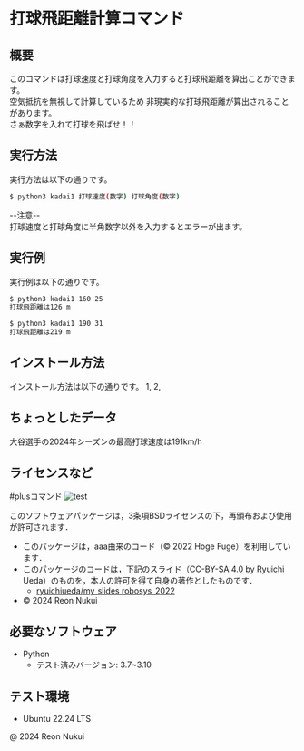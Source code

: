 # 打球飛距離計算コマンド

## 概要
このコマンドは打球速度と打球角度を入力すると打球飛距離を算出ことができます。  
空気抵抗を無視して計算しているため  非現実的な打球飛距離が算出されることがあります。  
さぁ数字を入れて打球を飛ばせ！！

## 実行方法
実行方法は以下の通りです。  
```bash
$ python3 kadai1 打球速度(数字) 打球角度(数字)  
```
--注意--  
打球速度と打球角度に半角数字以外を入力するとエラーが出ます。

## 実行例
実行例は以下の通りです。  
```bash
$ python3 kadai1 160 25  
打球飛距離は126 m
```

```bash
$ python3 kadai1 190 31  
打球飛距離は219 m
```

## インストール方法
インストール方法は以下の通りです。
1,
2,

## ちょっとしたデータ
大谷選手の2024年シーズンの最高打球速度は191km/h
## ライセンスなど
#plusコマンド
![test](https://github.com/N-Reon/robosys2024/actions/workflows/test.yml/badge.savg)

このソフトウェアパッケージは，3条項BSDライセンスの下，再頒布および使用が許可されます．
- このパッケージは，aaa由来のコード（© 2022 Hoge Fuge）を利用しています．
- このパッケージのコードは，下記のスライド（CC-BY-SA 4.0 by Ryuichi Ueda）のものを，本人の許可を得て自身の著作としたものです．
    - [ryuichiueda/my_slides robosys_2022](https://github.com/ryuichiueda/my_slides/tree/master/robosys_2022)
- © 2024 Reon Nukui

## 必要なソフトウェア
- Python
  - テスト済みバージョン: 3.7~3.10

## テスト環境
- Ubuntu 22.24 LTS

@ 2024 Reon Nukui

